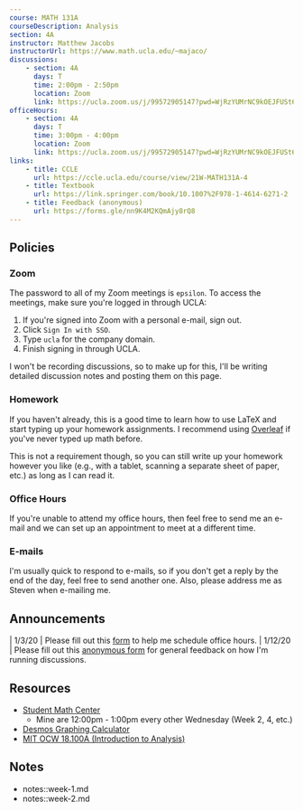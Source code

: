 ```yaml
---
course: MATH 131A
courseDescription: Analysis
section: 4A
instructor: Matthew Jacobs
instructorUrl: https://www.math.ucla.edu/~majaco/
discussions:
    - section: 4A
      days: T
      time: 2:00pm - 2:50pm
      location: Zoom
      link: https://ucla.zoom.us/j/99572905147?pwd=WjRzYUMrNC9kOEJFUSt6aWdiQSs3UT09
officeHours:
    - section: 4A
      days: T
      time: 3:00pm - 4:00pm
      location: Zoom
      link: https://ucla.zoom.us/j/99572905147?pwd=WjRzYUMrNC9kOEJFUSt6aWdiQSs3UT09
links:
    - title: CCLE
      url: https://ccle.ucla.edu/course/view/21W-MATH131A-4
    - title: Textbook
      url: https://link.springer.com/book/10.1007%2F978-1-4614-6271-2
    - title: Feedback (anonymous)
      url: https://forms.gle/nn9K4M2KQmAjy8rQ8
---
```


## Policies

### Zoom

The password to all of my Zoom meetings is `epsilon`. To access the meetings, make sure you're logged in through UCLA:

1. If you're signed into Zoom with a personal e-mail, sign out.
2. Click `Sign In with SSO`.
3. Type `ucla` for the company domain.
4. Finish signing in through UCLA.

I won't be recording discussions, so to make up for this, I'll be writing detailed discussion notes and posting them on this page.

### Homework

If you haven't already, this is a good time to learn how to use LaTeX and start typing up your homework assignments. I recommend using [Overleaf](https://www.overleaf.com/) if you've never typed up math before.

This is not a requirement though, so you can still write up your homework however you like (e.g., with a tablet, scanning a separate sheet of paper, etc.) as long as I can read it.

### Office Hours

If you're unable to attend my office hours, then feel free to send me an e-mail and we can set up an appointment to meet at a different time.

### E-mails

I'm usually quick to respond to e-mails, so if you don't get a reply by the end of the day, feel free to send another one. Also, please address me as Steven when e-mailing me.

## Announcements

| 1/3/20 | Please fill out this [form](https://forms.gle/TncQfN5oDWPQbM8E9) to help me schedule office hours.
| 1/12/20 | Please fill out this [anonymous form](https://forms.gle/wASatPGMcNt47JH37) for general feedback on how I'm running discussions.

## Resources

-   [Student Math Center](https://ww3.math.ucla.edu/my-calendar/)
    -   Mine are 12:00pm - 1:00pm every other Wednesday (Week 2, 4, etc.)
-   [Desmos Graphing Calculator](https://www.desmos.com/calculator)
-   [MIT OCW 18.100A (Introduction to Analysis)](https://ocw.mit.edu/courses/mathematics/18-100a-introduction-to-analysis-fall-2012/)

## Notes

-   notes::week-1.md
-   notes::week-2.md
